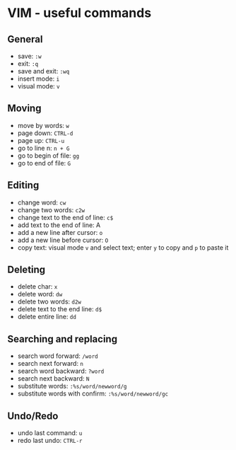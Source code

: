 VIM - useful commands
=====================

General
-------

* save: ` :w `
* exit: ` :q `
* save and exit: ` :wq `
* insert mode: `i`
* visual mode: `v`

Moving
------

* move by words: `w`
* page down: `CTRL-d`
* page up: `CTRL-u`
* go to line n: `n + G`
* go to begin of file: `gg`
* go to end of file: `G`

Editing
-------

* change word: `cw`
* change two words: `c2w`
* change text to the end of line: `c$`
* add text to the end of line: A
* add a new line after cursor: `o`
* add a new line before cursor: `O`
* copy text: visual mode `v` and select text; enter `y` to copy and `p` to paste it

Deleting
--------

* delete char: `x`
* delete word: `dw`
* delete two words: `d2w`
* delete text to the end line: `d$`
* delete entire line: `dd`

Searching and replacing
-----------------------

* search word forward: `/word`
* search next forward: `n`
* search word backward: `?word`
* search next backward: `N`
* substitute words: `:%s/word/newword/g`
* substitute words with confirm: `:%s/word/newword/gc`

Undo/Redo
---------

* undo last command: `u`
* redo last undo: `CTRL-r`
